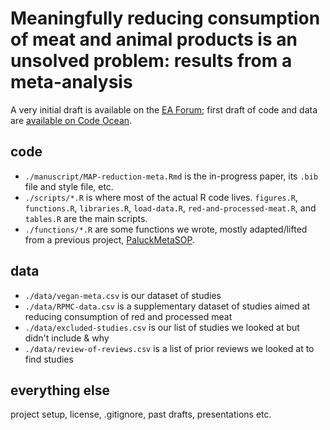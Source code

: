 # Meaningfully reducing consumption of meat and animal products is an unsolved problem: results from a meta-analysis

A very initial draft is available on the [EA Forum](https://forum.effectivealtruism.org/posts/k9qqGZtmWz3x4yaaA/environmental-and-health-appeals-are-the-most-effective); first draft of code and data are [available on Code Ocean](https://doi.org/10.24433/CO.6020578.v1).

## code
  * `./manuscript/MAP-reduction-meta.Rmd` is the in-progress paper, its `.bib` file and style file, etc. 
  * `./scripts/*.R` is where most of the actual R code lives. `figures.R`, `functions.R`, `libraries.R`, `load-data.R`, `red-and-processed-meat.R`, and `tables.R` are the main scripts.
  * `./functions/*.R` are some functions we wrote, mostly adapted/lifted from a previous project, [PaluckMetaSOP](https://github.com/setgree/PaluckMetaSOP).

## data
  * `./data/vegan-meta.csv`  is our dataset of studies
  * `./data/RPMC-data.csv` is a supplementary dataset of studies aimed at reducing consumption of red and processed meat
  * `./data/excluded-studies.csv` is our list of studies we looked at but didn't include & why
  * `./data/review-of-reviews.csv` is a list of prior reviews we looked at to find studies
  
## everything else
project setup, license, .gitignore, past drafts, presentations etc.

